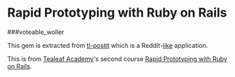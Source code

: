 Rapid Prototyping with Ruby on Rails
===
###voteable_woller

This gem is extracted from [tl-postit](https://github.com/twoller/tl-postit) which is a Reddit-[like](http://tl-postit.herokuapp.com/) application.

This is from  [Tealeaf Academy](http://www.gotealeaf.com)'s second course [Rapid Prototyping with Ruby on Rails](http://www.gotealeaf.com/curriculum#!rails).
